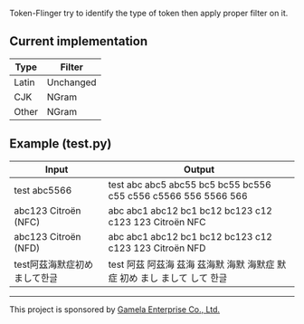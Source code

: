Token-Flinger try to identify the type of token then apply proper filter on it.

## Current implementation

Type | Filter
-----|-------
Latin | Unchanged
CJK | NGram
Other | NGram


## Example (test.py)

Input | Output
------|-------
test abc5566 | test abc abc5 abc55 bc5 bc55 bc556 c55 c556 c5566 556 5566 566
abc123 Citroën (NFC) | abc abc1 abc12 bc1 bc12 bc123 c12 c123 123 Citroën NFC
abc123 Citroën (NFD) | abc abc1 abc12 bc1 bc12 bc123 c12 c123 123 Citroën NFD
test阿茲海默症初めまして한글 | test 阿茲 阿茲海 茲海 茲海默 海默 海默症 默症 初め まし まして して 한글

-----------------------------
This project is sponsored by [Gamela Enterprise Co., Ltd.](https://www.gamela.com.tw)
